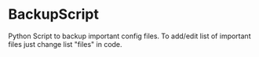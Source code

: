 BackupScript
============
Python Script to backup important config files.
To add/edit list of important files just change list "files" in code.
